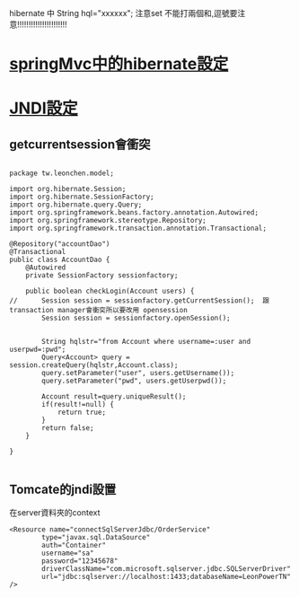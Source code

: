 hibernate 中 String hql="xxxxxx"; 注意set 不能打兩個和,逗號要注意!!!!!!!!!!!!!!!!!!!!!!

# [springMvc中的hibernate設定](#hibernate)

# [JNDI設定](#JNDI)

## <a name="hibernate">getcurrentsession會衝突</a>

```

package tw.leonchen.model;

import org.hibernate.Session;
import org.hibernate.SessionFactory;
import org.hibernate.query.Query;
import org.springframework.beans.factory.annotation.Autowired;
import org.springframework.stereotype.Repository;
import org.springframework.transaction.annotation.Transactional;

@Repository("accountDao")
@Transactional
public class AccountDao {
	@Autowired
	private SessionFactory sessionfactory;
	
	public boolean checkLogin(Account users) {
//		Session session = sessionfactory.getCurrentSession();  跟transaction manager會衝突所以要改用 opensession
		Session session = sessionfactory.openSession();
		
		
		String hqlstr="from Account where username=:user and userpwd=:pwd";
		Query<Account> query = session.createQuery(hqlstr,Account.class);
		query.setParameter("user", users.getUsername());
		query.setParameter("pwd", users.getUserpwd());
		
		Account result=query.uniqueResult();
		if(result!=null) {
			return true;
		}
		return false;
	}

}


```

## <a name="JNDI">Tomcate的jndi設置</a>

在server資料夾的context
```
<Resource name="connectSqlServerJdbc/OrderService"
		type="javax.sql.DataSource" 
		auth="Container" 
		username="sa"
		password="12345678"
		driverClassName="com.microsoft.sqlserver.jdbc.SQLServerDriver"
		url="jdbc:sqlserver://localhost:1433;databaseName=LeonPowerTN" />

```
